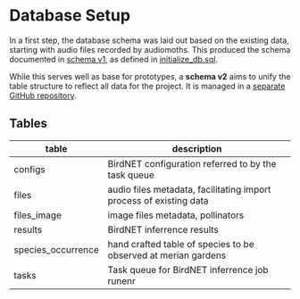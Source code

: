 # Database Setup

In a first step, the database schema was laid out based on the existing data,
starting with audio files recorded by audiomoths. This produced the schema
documented in [schema v1](./schema_v1.pgerd),
as defined in [initialize_db.sql](./initialize_db.sql).

While this serves well as base for prototypes, a __schema v2__ aims to unify
the table structure to reflect all data for the project. It is managed in a
[separate GitHub repository](https://github.com/mitwelten/mitwelten-db-backend).

## Tables

| table | description |
| - | - |
| configs | BirdNET configuration referred to by the task queue |
| files | audio files metadata, facilitating import process of existing data |
| files_image | image files metadata, pollinators |
| results | BirdNET inferrence results |
| species_occurrence | hand crafted table of species to be observed at merian gardens |
| tasks | Task queue for BirdNET inferrence job runenr |
